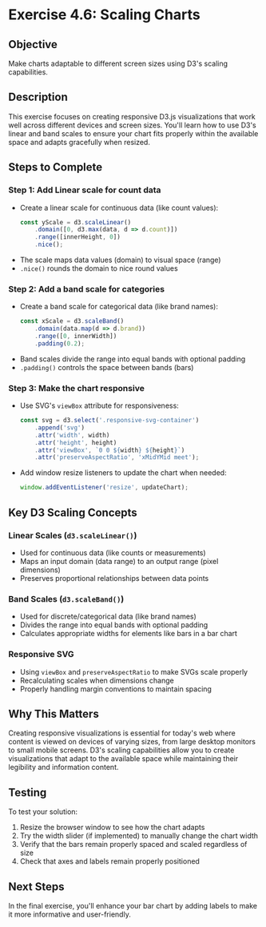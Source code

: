 # Exercise 4.6: Scaling Charts

## Objective
Make charts adaptable to different screen sizes using D3's scaling capabilities.

## Description
This exercise focuses on creating responsive D3.js visualizations that work well across different devices and screen sizes. You'll learn how to use D3's linear and band scales to ensure your chart fits properly within the available space and adapts gracefully when resized.

## Steps to Complete

### Step 1: Add Linear scale for count data
- Create a linear scale for continuous data (like count values):
  ```javascript
  const yScale = d3.scaleLinear()
      .domain([0, d3.max(data, d => d.count)])
      .range([innerHeight, 0])
      .nice();
  ```
- The scale maps data values (domain) to visual space (range)
- `.nice()` rounds the domain to nice round values

### Step 2: Add a band scale for categories
- Create a band scale for categorical data (like brand names):
  ```javascript
  const xScale = d3.scaleBand()
      .domain(data.map(d => d.brand))
      .range([0, innerWidth])
      .padding(0.2);
  ```
- Band scales divide the range into equal bands with optional padding
- `.padding()` controls the space between bands (bars)

### Step 3: Make the chart responsive
- Use SVG's `viewBox` attribute for responsiveness:
  ```javascript
  const svg = d3.select('.responsive-svg-container')
      .append('svg')
      .attr('width', width)
      .attr('height', height)
      .attr('viewBox', `0 0 ${width} ${height}`)
      .attr('preserveAspectRatio', 'xMidYMid meet');
  ```
- Add window resize listeners to update the chart when needed:
  ```javascript
  window.addEventListener('resize', updateChart);
  ```

## Key D3 Scaling Concepts

### Linear Scales (`d3.scaleLinear()`)
- Used for continuous data (like counts or measurements)
- Maps an input domain (data range) to an output range (pixel dimensions)
- Preserves proportional relationships between data points

### Band Scales (`d3.scaleBand()`)
- Used for discrete/categorical data (like brand names)
- Divides the range into equal bands with optional padding
- Calculates appropriate widths for elements like bars in a bar chart

### Responsive SVG
- Using `viewBox` and `preserveAspectRatio` to make SVGs scale properly
- Recalculating scales when dimensions change
- Properly handling margin conventions to maintain spacing

## Why This Matters
Creating responsive visualizations is essential for today's web where content is viewed on devices of varying sizes, from large desktop monitors to small mobile screens. D3's scaling capabilities allow you to create visualizations that adapt to the available space while maintaining their legibility and information content.

## Testing
To test your solution:
1. Resize the browser window to see how the chart adapts
2. Try the width slider (if implemented) to manually change the chart width
3. Verify that the bars remain properly spaced and scaled regardless of size
4. Check that axes and labels remain properly positioned

## Next Steps
In the final exercise, you'll enhance your bar chart by adding labels to make it more informative and user-friendly.